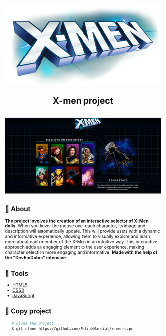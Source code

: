 <h1 align="center">
    <img src="./src/imagens/logo.svg">
    <p>X-men project </p>
</h1>

<h1>
    <img src="./src//imagens/gif(x-men).gif">
</h1>

## 📕 About

**The project involves the creation of an interactive selector of X-Men dolls**. When you hover the mouse over each character, its image and description will automatically update. This will provide users with a dynamic and informative experience, allowing them to visually explore and learn more about each member of the X-Men in an intuitive way. This interactive approach adds an engaging element to the user experience, making character selection more engaging and informative. **Made with the help of the "DevEmDobro" intensive**

## 🔨 Tools

- [HTML5](https://developer.mozilla.org/pt-BR/docs/Web/HTML)
- [CSS3](https://developer.mozilla.org/pt-BR/docs/Web/CSS) 
- [JavaScript](https://developer.mozilla.org/pt-BR/docs/Web/JavaScript)

## 📜 Copy project

```bash
   # Clone the project
   $ git clone https://github.com/PatrikMarcial/x-men-szpc
```
